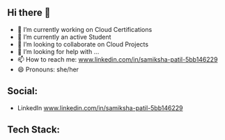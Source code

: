## Hi there 👋
- 🔭 I’m currently working on Cloud Certifications
- 🌱 I’m currently an active Student
- 👯 I’m looking to collaborate on Cloud Projects
- 🤔 I’m looking for help with ...
- 📫 How to reach me: www.linkedin.com/in/samiksha-patil-5bb146229
- 😄 Pronouns: she/her


## Social:
- LinkedIn www.linkedin.com/in/samiksha-patil-5bb146229

## Tech Stack:
